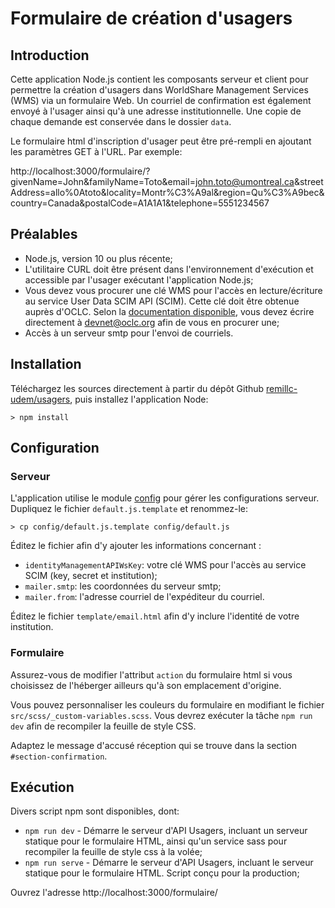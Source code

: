 # Formulaire de création d'usagers

## Introduction

Cette application Node.js contient les composants serveur et client pour permettre la création d'usagers dans WorldShare Management Services (WMS) via un formulaire Web. Un courriel de confirmation est également envoyé à l'usager ainsi qu'à une adresse institutionnelle. Une copie de chaque demande est conservée dans le dossier `data`.

Le formulaire html d'inscription d'usager peut être pré-rempli en ajoutant les paramètres GET à l'URL. Par exemple:

http://localhost:3000/formulaire/?givenName=John&familyName=Toto&email=john.toto@umontreal.ca&streetAddress=allo%0Atoto&locality=Montr%C3%A9al&region=Qu%C3%A9bec&country=Canada&postalCode=A1A1A1&telephone=5551234567

## Préalables

- Node.js, version 10 ou plus récente;
- L'utilitaire CURL doit être présent dans l'environnement d'exécution et accessible par l'usager exécutant l'application Node.js;
- Vous devez vous procurer une clé WMS pour l'accès en lecture/écriture au service User Data SCIM API (SCIM). Cette clé doit être obtenue auprès d'OCLC. Selon la [documentation disponible](https://www.oclc.org/developer/develop/web-services/worldshare-identity-management-api.en.html), vous devez écrire directement à devnet@oclc.org afin de vous en procurer une;
- Accès à un serveur smtp pour l'envoi de courriels.

## Installation

Téléchargez les sources directement à partir du dépôt Github [remillc-udem/usagers](https://github.com/remillc-udem/usagers), puis installez l'application Node:

`> npm install`

## Configuration

### Serveur

L'application utilise le module [config](https://www.npmjs.com/package/config) pour gérer les configurations serveur. Dupliquez le fichier `default.js.template` et renommez-le:

`> cp config/default.js.template config/default.js`

Éditez le fichier afin d'y ajouter les informations concernant :

- `identityManagementAPIWsKey`: votre clé WMS pour l'accès au service SCIM (key, secret et institution);
- `mailer.smtp`: les coordonnées du serveur smtp;
- `mailer.from`: l'adresse courriel de l'expéditeur du courriel.

Éditez le fichier `template/email.html` afin d'y inclure l'identité de votre institution.

### Formulaire

Assurez-vous de modifier l'attribut `action` du formulaire html si vous choisissez de l'héberger ailleurs qu'à son emplacement d'origine.

Vous pouvez personnaliser les couleurs du formulaire en modifiant le fichier `src/scss/_custom-variables.scss`. Vous devrez exécuter la tâche `npm run dev` afin de recompiler la feuille de style CSS.

Adaptez le message d'accusé réception qui se trouve dans la section `#section-confirmation`.

## Exécution

Divers script npm sont disponibles, dont:

- `npm run dev` - Démarre le serveur d'API Usagers, incluant un serveur statique pour le formulaire HTML, ainsi qu'un service sass pour recompiler la feuille de style css à la volée;
- `npm run serve` - Démarre le serveur d'API Usagers, incluant le serveur statique pour le formulaire HTML. Script conçu pour la production;

Ouvrez l'adresse http://localhost:3000/formulaire/